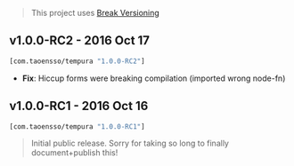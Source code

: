 > This project uses [Break Versioning](https://github.com/ptaoussanis/encore/blob/master/BREAK-VERSIONING.md)

## v1.0.0-RC2 - 2016 Oct 17

```clojure
[com.taoensso/tempura "1.0.0-RC2"]
```

* **Fix**: Hiccup forms were breaking compilation (imported wrong node-fn)

## v1.0.0-RC1 - 2016 Oct 16

```clojure
[com.taoensso/tempura "1.0.0-RC1"]
```

> Initial public release. Sorry for taking so long to finally document+publish this!
